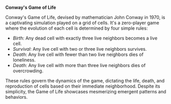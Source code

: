**Conway's Game of Life**

Conway's Game of Life, devised by mathematician John Conway in 1970, is a captivating simulation played on a grid of cells. It's a zero-player game where the evolution of each cell is determined by four simple rules:

- *Birth*: Any dead cell with exactly three live neighbors becomes a live cell.
- *Survival*: Any live cell with two or three live neighbors survives.
- *Death*: Any live cell with fewer than two live neighbors dies of loneliness.
- *Death*: Any live cell with more than three live neighbors dies of overcrowding.

These rules govern the dynamics of the game, dictating the life, death, and reproduction of cells based on their immediate neighborhood. Despite its simplicity, the Game of Life showcases mesmerizing emergent patterns and behaviors.
